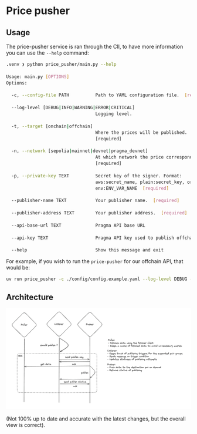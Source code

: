 # Price pusher


## Usage

The price-pusher service is ran through the ClI, to have more information you can use the `--help` command:

```bash
.venv ❯ python price_pusher/main.py --help

Usage: main.py [OPTIONS]
Options:

  -c, --config-file PATH          Path to YAML configuration file.  [required]

  --log-level [DEBUG|INFO|WARNING|ERROR|CRITICAL]
                                  Logging level.

  -t, --target [onchain|offchain]
                                  Where the prices will be published.
                                  [required]

  -n, --network [sepolia|mainnet|devnet|pragma_devnet]
                                  At which network the price corresponds.
                                  [required]

  -p, --private-key TEXT          Secret key of the signer. Format:
                                  aws:secret_name, plain:secret_key, or
                                  env:ENV_VAR_NAME  [required]

  --publisher-name TEXT           Your publisher name.  [required]

  --publisher-address TEXT        Your publisher address.  [required]

  --api-base-url TEXT             Pragma API base URL

  --api-key TEXT                  Pragma API key used to publish offchain

  --help                          Show this message and exit
```

For example, if you wish to run the `price-pusher` for our offchain API, that would be:

```sh
uv run price_pusher -c ./config/config.example.yaml --log-level DEBUG -t offchain -n mainnet -p plain:$PUBLISHER_PV_KEY --publisher-name $PUBLISHER_NAME --publisher-address $PUBLISHER_ADDRESS --api-key $PRAGMA_OFFCHAIN_API_KEY --api-base-url http://localhost:3000
```

## Architecture

![Architecture Diagram](diagram.png)

(Not 100% up to date and accurate with the latest changes, but the overall view is correct).
